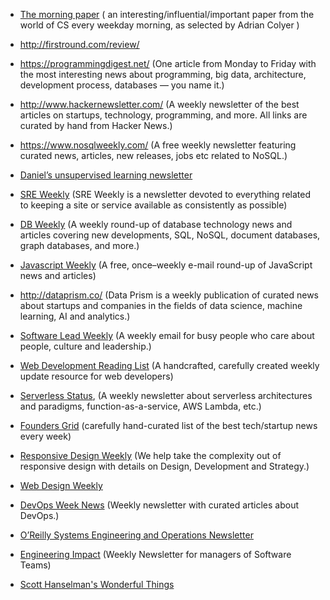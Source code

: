 * [The morning paper](https://blog.acolyer.org/email-subs/) ( an interesting/influential/important paper from the world of CS every weekday morning, as selected by Adrian Colyer )

* http://firstround.com/review/

* https://programmingdigest.net/ (One article from Monday to Friday with the most interesting news about programming, big data, architecture, development process, databases — you name it.)

* http://www.hackernewsletter.com/ (A weekly newsletter of the best articles on startups, technology, programming, and more. All links are curated by hand from Hacker News.)

* https://www.nosqlweekly.com/ (A free weekly newsletter featuring curated news, articles, new releases, jobs etc related to NoSQL.)

* [Daniel’s unsupervised learning newsletter](https://danielmiessler.com/blog/unsupervised-learning-no-112/)

* [SRE Weekly](http://sreweekly.com/about-sre-weekly-2/) (SRE Weekly is a newsletter devoted to everything related to keeping a site or service available as consistently as possible)

* [DB Weekly](https://dbweekly.com/) (A weekly round-up of database technology news and articles covering new developments, SQL, NoSQL, document databases, graph databases, and more.)

* [Javascript Weekly](http://javascriptweekly.com/)  (A free, once–weekly e-mail round-up of JavaScript news and articles)

* http://dataprism.co/ (Data Prism is a weekly publication of curated news about startups and companies in the fields of data science, machine learning, AI and analytics.)

* [Software Lead Weekly](http://softwareleadweekly.com/) (A weekly email for busy people who care about people, culture and leadership.)

* [Web Development Reading List](https://wdrl.info/) (A handcrafted, carefully created weekly update resource for web developers)

* [Serverless Status](https://serverless.email/), (A weekly newsletter about serverless architectures and paradigms, function-as-a-service, AWS Lambda, etc.)

* [Founders Grid](https://foundersgrid.com/) (carefully hand-curated list of the best tech/startup news every week)

* [Responsive Design Weekly](https://responsivedesign.is/) (We help take the complexity out of responsive design with details on Design, Development and Strategy.)

* [Web Design Weekly](https://web-design-weekly.com/)

* [DevOps Week News](https://www.getrevue.co/profile/devops-week-news) (Weekly newsletter with curated articles about DevOps.)

* [O’Reilly Systems Engineering and Operations Newsletter](http://www.oreilly.com/webops-perf/newsletter.html)

* [Engineering Impact](https://www.gitprime.com/engineering-impact/) (Weekly Newsletter for managers of Software Teams)

* [Scott Hanselman's Wonderful Things](http://www.hanselman.com/newsletter/)















